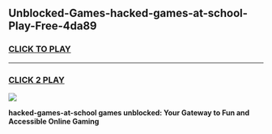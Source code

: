
## Unblocked-Games-hacked-games-at-school-Play-Free-4da89
<h3>
<a href="https://premium76.site?title=hacked-games-at-school&ref=18A1">CLICK TO PLAY</a></h3>
<hr>

<h3>
<a href="https://premium76.site?title=hacked-games-at-school&ref=18A1">CLICK 2 PLAY</a>
  
</h3>

<a href="https://premium76.site?title=hacked-games-at-school&ref=18A1"><img src="https://clearcache.store/games.png"></a>


**hacked-games-at-school games unblocked: Your Gateway to Fun and Accessible Online Gaming**

